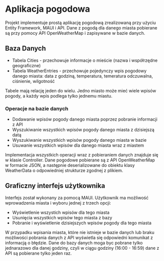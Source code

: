 # Aplikacja pogodowa
Projekt implementuje prostą aplikację pogodową zrealizowaną przy użyciu Entity Framework, MAUI i API. Dane z pogodą dla danego miasta pobierane są przy pomocy API OpenWeatherMap i zapisywane w bazie danych. 

## Baza Danych
<ul>
  <li>Tabela Cities - przechowuje informacje o mieście (nazwa i współrzędne geograficzne)</li>
  <li>Tabela WeatherEntries - przechowuje pojedynczy wpis pogodowy danego miasta: data z godziną, temperatura, temeratura odczuwalna, ciśnienie, wilgotność</li>
</ul>
Tabele mają relację jeden do wielu. Jedno miasto może mieć wiele wpisów pogody, a każdy wpis podlega tylko jednemu miastu.

### Operacje na bazie danych
<ul>
  <li>Dodawanie wpisów pogody danego miasta poprzez pobranie informacji z API</li>
  <li>Wyszukiwanie wszystkich wpisów pogody danego miasta z dzisiejszą datą</li>
  <li>Wyszukiwanie wszystkich wpisów pogody danego miasta w bazie</li>
  <li>Usuwanie wszystkich wpisów dla danego miasta wraz z miastem</li>
</ul>
Implementacja wszystkich operacji wraz z pobieraniem danych znajduje się w klasie Controller. Dane pogodowe pobierane są z API OpenWeatherMap w formacie JSON, a następnie deserializowane do obiektu klasy WeatherData o odpowiedniej strukturze zgodnej z plikiem.


## Graficzny interfejs użytkownika
Interfejs został wykonany za pomocą MAUI. Użytkownik ma możliwość wprowadzenia miasta i wyboru jednej z trzech opcji:
<ul>
  <li>Wyświetlenie wszystich wpisów dla tego miasta</li>
  <li>Usunięcia wszystkich wpisów tego miasta z bazy</li>
  <li>Pobranie i wyświetlenie dzisiejszych wpisów pogody dla tego miasta</li>
</ul>

W przypadku wpisania miasta, które nie istnieje w bazie danych lub braku możliwości pobrania danych z API wyświetla się odpowiedni komunikat z informacją o błędzie. 
Dane do bazy danych moga byc pobrane tylko jednarazowo dla danej godziny, czyli w ciągu godziny (16:00 - 16:59) dane z API są pobierane tylko jeden raz.
